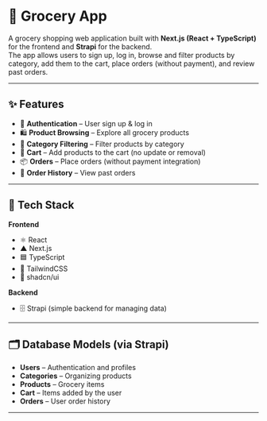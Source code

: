 # 🛒 Grocery App  

A grocery shopping web application built with **Next.js (React + TypeScript)** for the frontend and **Strapi** for the backend.  
The app allows users to sign up, log in, browse and filter products by category, add them to the cart, place orders (without payment), and review past orders.  

---

## ✨ Features  

- 👤 **Authentication** – User sign up & log in  
- 🛍️ **Product Browsing** – Explore all grocery products  
- 🔎 **Category Filtering** – Filter products by category  
- 🛒 **Cart** – Add products to the cart (no update or removal)  
- 📦 **Orders** – Place orders (without payment integration)  
- 📜 **Order History** – View past orders  

---

## 🚀 Tech Stack  

**Frontend**  
- ⚛️ React  
- ▲ Next.js  
- 🟦 TypeScript  
- 🎨 TailwindCSS  
- 🧩 shadcn/ui  

**Backend**  
- 🗄️ Strapi (simple backend for managing data)  

---

## 🗂️ Database Models (via Strapi)  

- **Users** – Authentication and profiles  
- **Categories** – Organizing products  
- **Products** – Grocery items  
- **Cart** – Items added by the user  
- **Orders** – User order history  

---
